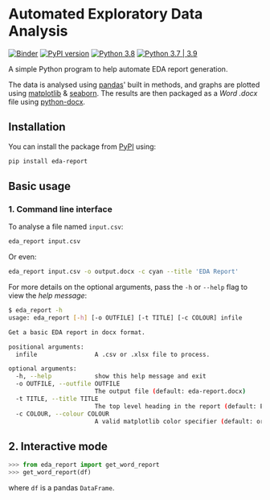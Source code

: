 # Automated Exploratory Data Analysis

[![Binder](https://mybinder.org/badge_logo.svg)](https://mybinder.org/v2/gh/Tim-Abwao/auto-eda/main)
[![PyPI version](https://badge.fury.io/py/eda-report.svg)](https://badge.fury.io/py/eda-report)
[![Python 3.8](https://github.com/Tim-Abwao/auto-eda/actions/workflows/run-tests.yml/badge.svg)](https://github.com/Tim-Abwao/auto-eda/actions/workflows/run-tests.yml)
[![Python 3.7 | 3.9](https://github.com/Tim-Abwao/auto-eda/actions/workflows/test-python3.7-3.9.yml/badge.svg)](https://github.com/Tim-Abwao/auto-eda/actions/workflows/test-python3.7-3.9.yml)

A simple Python program to help automate EDA report generation.

The data is analysed using [pandas][1]' built in methods, and graphs are plotted using [matplotlib][3] & [seaborn][4]. The results are then packaged as a *Word .docx* file using [python-docx][5].

## Installation

You can install the package from [PyPI][6] using:

```bash
pip install eda-report
```

## Basic usage

### 1. Command line interface

To analyse a file named `input.csv`:

```bash
eda_report input.csv
```

Or even:

```bash
eda_report input.csv -o output.docx -c cyan --title 'EDA Report'
```

For more details on the optional arguments, pass the `-h` or `--help` flag to view the *help message*:

```bash
$ eda_report -h
usage: eda_report [-h] [-o OUTFILE] [-t TITLE] [-c COLOUR] infile

Get a basic EDA report in docx format.

positional arguments:
  infile                A .csv or .xlsx file to process.

optional arguments:
  -h, --help            show this help message and exit
  -o OUTFILE, --outfile OUTFILE
                        The output file (default: eda-report.docx)
  -t TITLE, --title TITLE
                        The top level heading in the report (default: Exploratory Data Analysis Report)
  -c COLOUR, --colour COLOUR
                        A valid matplotlib color specifier (default: orangered)
```

## 2. Interactive mode

```python
>>> from eda_report import get_word_report
>>> get_word_report(df)
```

where `df` is a pandas `DataFrame`.

[1]: https://pandas.pydata.org/
[2]: https://numpy.org/
[3]: https://matplotlib.org/
[4]: https://seaborn.pydata.org/
[5]: https://python-docx.readthedocs.io/en/latest/
[6]: https://pypi.org/project/eda_report/
